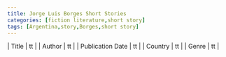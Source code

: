 ```yaml
---
title: Jorge Luis Borges Short Stories
categories: [fiction literature,short story]
tags: [Argentina,story,Borges,short story]
---
```

        
| Title | tt |
| Author | tt  |
| Publication Date | tt   |
| Country | tt |
| Genre | tt  |
        